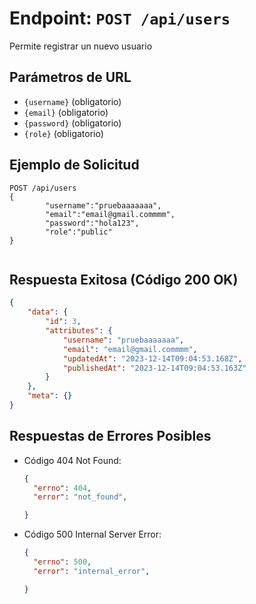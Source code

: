 # Endpoint: `POST /api/users`

Permite registrar un nuevo usuario

## Parámetros de URL
- `{username}` (obligatorio)
- `{email}` (obligatorio)
- `{password}` (obligatorio)
- `{role}` (obligatorio)


## Ejemplo de Solicitud
```http
POST /api/users
{
        "username":"pruebaaaaaaa",
        "email":"email@gmail.commmm",
        "password":"hola123",
        "role":"public"
}
   
```

## Respuesta Exitosa (Código 200 OK)
```json
{
    "data": {
        "id": 3,
        "attributes": {
            "username": "pruebaaaaaaa",
            "email": "email@gmail.commmm",
            "updatedAt": "2023-12-14T09:04:53.168Z",
            "publishedAt": "2023-12-14T09:04:53.163Z"
        }
    },
    "meta": {}
}
```

## Respuestas de Errores Posibles
- Código 404 Not Found:

  ```json
  {
    "errno": 404,
    "error": "not_found",

  }
  ```

- Código 500 Internal Server Error:
  ```json
  {
    "errno": 500,
    "error": "internal_error",

  }
  ``` 
